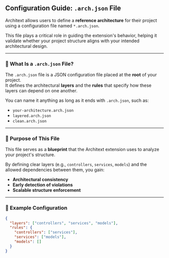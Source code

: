 ## Configuration Guide: `.arch.json` File

Architext allows users to define a **reference architecture** for their project using a configuration file named `*.arch.json`.

This file plays a critical role in guiding the extension's behavior, helping it validate whether your project structure aligns with your intended architectural design.

---

### 📁 What Is a `.arch.json` File?

The `.arch.json` file is a JSON configuration file placed at the **root** of your project.  
It defines the architectural **layers** and the **rules** that specify how these layers can depend on one another.

You can name it anything as long as it ends with `.arch.json`, such as:

- `your-architecture.arch.json`
- `layered.arch.json`
- `clean.arch.json`

---

### 🧠 Purpose of This File

This file serves as a **blueprint** that the Architext extension uses to analyze your project's structure.

By defining clear layers (e.g., `controllers`, `services`, `models`) and the allowed dependencies between them, you gain:

- **Architectural consistency**
- **Early detection of violations**
- **Scalable structure enforcement**

---

### 📄 Example Configuration

```json
{
  "layers": ["controllers", "services", "models"],
  "rules": {
    "controllers": ["services"],
    "services": ["models"],
    "models": []
  }
}
